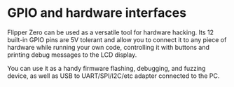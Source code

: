 # GPIO and hardware interfaces

Flipper Zero can be used as a versatile tool for hardware hacking. Its 12 built-in GPIO pins are 5V tolerant and allow you to connect it to any piece of hardware while running your own code, controlling it with buttons and printing debug messages to the LCD display. 

You can use it as a handy firmware flashing, debugging, and fuzzing device, as well as USB to UART/SPI/I2C/etc adapter connected to the PC. 